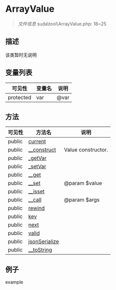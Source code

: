 #  ArrayValue 

> *文件信息* suda\tool\ArrayValue.php: 18~25





## 描述



该类暂时无说明


## 变量列表
| 可见性 |  变量名   | 说明 |
|--------|----|------|
| protected    | var | @var| 

## 方法

| 可见性 | 方法名 | 说明 |
|--------|-------|------|
|  public  |[current](ArrayValue/current.md) |  |
|  public  |[__construct](ArrayValue/__construct.md) | Value constructor. |
|  public  |[_getVar](ArrayValue/_getVar.md) |  |
|  public  |[_setVar](ArrayValue/_setVar.md) |  |
|  public  |[__get](ArrayValue/__get.md) |  |
|  public  |[__set](ArrayValue/__set.md) | @param $value |
|  public  |[__isset](ArrayValue/__isset.md) |  |
|  public  |[__call](ArrayValue/__call.md) | @param $args |
|  public  |[rewind](ArrayValue/rewind.md) |  |
|  public  |[key](ArrayValue/key.md) |  |
|  public  |[next](ArrayValue/next.md) |  |
|  public  |[valid](ArrayValue/valid.md) |  |
|  public  |[jsonSerialize](ArrayValue/jsonSerialize.md) |  |
|  public  |[__toString](ArrayValue/__toString.md) |  |
 

## 例子

example
